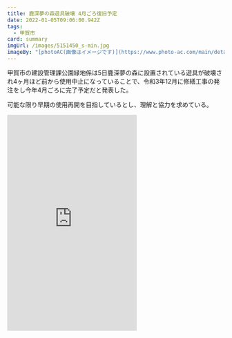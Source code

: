 ```yaml
---
title: 鹿深夢の森遊具破壊 4月ごろ復旧予定
date: 2022-01-05T09:06:00.942Z
tags:
  - 甲賀市
card: summary
imgUrl: /images/5151450_s-min.jpg
imageBy: "[photoAC(画像はイメージです)](https://www.photo-ac.com/main/detail/5151450)"
---
```

甲賀市の建設管理課公園緑地係は5日鹿深夢の森に設置されている遊具が破壊され4ヶ月ほど前から使用中止になっていることで、令和3年12月に修繕工事の発注をし今年4月ごろに完了予定だと発表した。

可能な限り早期の使用再開を目指しているとし、理解と協力を求めている。

<iframe src="https://www.google.com/maps/embed?pb=!1m18!1m12!1m3!1d3272.209452799429!2d136.22851461570565!3d34.90119288038339!2m3!1f0!2f0!3f0!3m2!1i1024!2i768!4f13.1!3m3!1m2!1s0x6003e222d07650cd%3A0x356c2c7e6d37b667!2z6bm_5rex5aSi44Gu5qOu!5e0!3m2!1sja!2sjp!4v1641373552918!5m2!1sja!2sjp" style="border:0; width="100%" height="500px" allowfullscreen="" loading="lazy"></iframe>